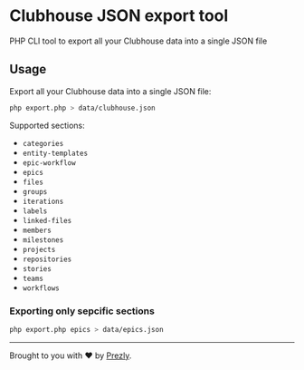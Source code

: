 # Clubhouse JSON export tool

PHP CLI tool to export all your Clubhouse data into a single JSON file

## Usage

Export all your Clubhouse data into a single JSON file:

```bash
php export.php > data/clubhouse.json
```

Supported sections:
- `categories`
- `entity-templates`
- `epic-workflow`
- `epics`
- `files`
- `groups`
- `iterations`
- `labels`
- `linked-files`
- `members`
- `milestones`
- `projects`
- `repositories`
- `stories`
- `teams`
- `workflows`

### Exporting only sepcific sections

```bash
php export.php epics > data/epics.json
```


-----------------

Brought to you with :heart: by [Prezly](https://www.prezly.com/?utm_source=github&utm_campaign=slate).
